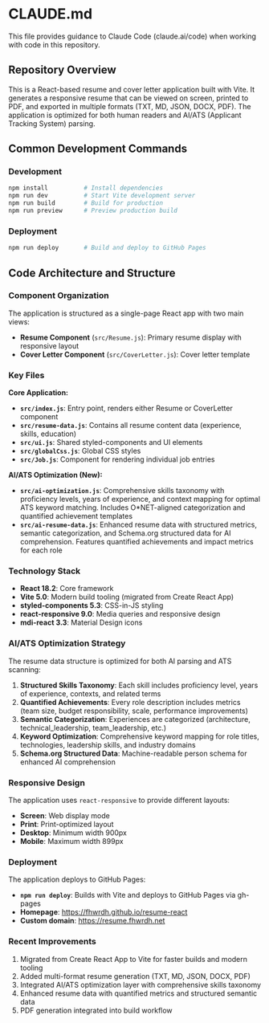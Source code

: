 # CLAUDE.md

This file provides guidance to Claude Code (claude.ai/code) when working with code in this repository.

## Repository Overview

This is a React-based resume and cover letter application built with Vite. It generates a responsive resume that can be viewed on screen, printed to PDF, and exported in multiple formats (TXT, MD, JSON, DOCX, PDF). The application is optimized for both human readers and AI/ATS (Applicant Tracking System) parsing.

## Common Development Commands

### Development
```bash
npm install          # Install dependencies
npm run dev          # Start Vite development server
npm run build        # Build for production
npm run preview      # Preview production build
```

### Deployment
```bash
npm run deploy       # Build and deploy to GitHub Pages
```

## Code Architecture and Structure

### Component Organization

The application is structured as a single-page React app with two main views:
- **Resume Component** (`src/Resume.js`): Primary resume display with responsive layout
- **Cover Letter Component** (`src/CoverLetter.js`): Cover letter template

### Key Files

**Core Application:**
- **`src/index.js`**: Entry point, renders either Resume or CoverLetter component
- **`src/resume-data.js`**: Contains all resume content data (experience, skills, education)
- **`src/ui.js`**: Shared styled-components and UI elements
- **`src/globalCss.js`**: Global CSS styles
- **`src/Job.js`**: Component for rendering individual job entries

**AI/ATS Optimization (New):**
- **`src/ai-optimization.js`**: Comprehensive skills taxonomy with proficiency levels, years of experience, and context mapping for optimal ATS keyword matching. Includes O*NET-aligned categorization and quantified achievement templates
- **`src/ai-resume-data.js`**: Enhanced resume data with structured metrics, semantic categorization, and Schema.org structured data for AI comprehension. Features quantified achievements and impact metrics for each role

### Technology Stack

- **React 18.2**: Core framework
- **Vite 5.0**: Modern build tooling (migrated from Create React App)
- **styled-components 5.3**: CSS-in-JS styling
- **react-responsive 9.0**: Media queries and responsive design
- **mdi-react 3.3**: Material Design icons

### AI/ATS Optimization Strategy

The resume data structure is optimized for both AI parsing and ATS scanning:

1. **Structured Skills Taxonomy**: Each skill includes proficiency level, years of experience, contexts, and related terms
2. **Quantified Achievements**: Every role description includes metrics (team size, budget responsibility, scale, performance improvements)
3. **Semantic Categorization**: Experiences are categorized (architecture, technical_leadership, team_leadership, etc.)
4. **Keyword Optimization**: Comprehensive keyword mapping for role titles, technologies, leadership skills, and industry domains
5. **Schema.org Structured Data**: Machine-readable person schema for enhanced AI comprehension

### Responsive Design

The application uses `react-responsive` to provide different layouts:
- **Screen**: Web display mode
- **Print**: Print-optimized layout
- **Desktop**: Minimum width 900px
- **Mobile**: Maximum width 899px

### Deployment

The application deploys to GitHub Pages:
- **`npm run deploy`**: Builds with Vite and deploys to GitHub Pages via gh-pages
- **Homepage**: https://fhwrdh.github.io/resume-react
- **Custom domain**: https://resume.fhwrdh.net

### Recent Improvements

1. Migrated from Create React App to Vite for faster builds and modern tooling
2. Added multi-format resume generation (TXT, MD, JSON, DOCX, PDF)
3. Integrated AI/ATS optimization layer with comprehensive skills taxonomy
4. Enhanced resume data with quantified metrics and structured semantic data
5. PDF generation integrated into build workflow